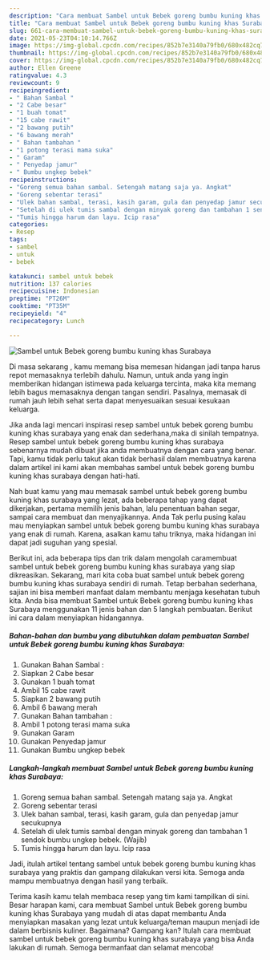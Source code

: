 ```yaml
---
description: "Cara membuat Sambel untuk Bebek goreng bumbu kuning khas Surabaya yang nikmat Untuk Jualan"
title: "Cara membuat Sambel untuk Bebek goreng bumbu kuning khas Surabaya yang nikmat Untuk Jualan"
slug: 661-cara-membuat-sambel-untuk-bebek-goreng-bumbu-kuning-khas-surabaya-yang-nikmat-untuk-jualan
date: 2021-05-23T04:10:14.766Z
image: https://img-global.cpcdn.com/recipes/852b7e3140a79fb0/680x482cq70/sambel-untuk-bebek-goreng-bumbu-kuning-khas-surabaya-foto-resep-utama.jpg
thumbnail: https://img-global.cpcdn.com/recipes/852b7e3140a79fb0/680x482cq70/sambel-untuk-bebek-goreng-bumbu-kuning-khas-surabaya-foto-resep-utama.jpg
cover: https://img-global.cpcdn.com/recipes/852b7e3140a79fb0/680x482cq70/sambel-untuk-bebek-goreng-bumbu-kuning-khas-surabaya-foto-resep-utama.jpg
author: Ellen Greene
ratingvalue: 4.3
reviewcount: 9
recipeingredient:
- " Bahan Sambal "
- "2 Cabe besar"
- "1 buah tomat"
- "15 cabe rawit"
- "2 bawang putih"
- "6 bawang merah"
- " Bahan tambahan "
- "1 potong terasi mama suka"
- " Garam"
- " Penyedap jamur"
- " Bumbu ungkep bebek"
recipeinstructions:
- "Goreng semua bahan sambal. Setengah matang saja ya. Angkat"
- "Goreng sebentar terasi"
- "Ulek bahan sambal, terasi, kasih garam, gula dan penyedap jamur secukupnya"
- "Setelah di ulek tumis sambal dengan minyak goreng dan tambahan 1 sendok bumbu ungkep bebek. (Wajib)"
- "Tumis hingga harum dan layu. Icip rasa"
categories:
- Resep
tags:
- sambel
- untuk
- bebek

katakunci: sambel untuk bebek 
nutrition: 137 calories
recipecuisine: Indonesian
preptime: "PT26M"
cooktime: "PT35M"
recipeyield: "4"
recipecategory: Lunch

---
```



![Sambel untuk Bebek goreng bumbu kuning khas Surabaya](https://img-global.cpcdn.com/recipes/852b7e3140a79fb0/680x482cq70/sambel-untuk-bebek-goreng-bumbu-kuning-khas-surabaya-foto-resep-utama.jpg)

Di masa  sekarang , kamu memang bisa memesan hidangan jadi tanpa harus repot memasaknya terlebih dahulu. Namun, untuk anda yang ingin memberikan hidangan istimewa pada keluarga tercinta, maka kita memang lebih bagus memasaknya dengan tangan sendiri. Pasalnya, memasak di rumah jauh lebih sehat serta dapat menyesuaikan sesuai kesukaan keluarga.

Jika anda lagi mencari inspirasi resep sambel untuk bebek goreng bumbu kuning khas surabaya yang enak dan sederhana,maka di sinilah tempatnya. Resep sambel untuk bebek goreng bumbu kuning khas surabaya  sebenarnya mudah dibuat jika anda membuatnya dengan cara yang benar. Tapi, kamu tidak perlu takut akan tidak berhasil dalam membuatnya 
karena dalam artikel ini kami akan membahas sambel untuk bebek goreng bumbu kuning khas surabaya dengan hati-hati.  



Nah buat kamu yang mau memasak sambel untuk bebek goreng bumbu kuning khas surabaya yang lezat, ada beberapa tahap yang dapat dikerjakan, pertama memilih jenis bahan, lalu penentuan bahan segar, sampai cara membuat dan menyajikannya. Anda Tak perlu pusing kalau mau menyiapkan sambel untuk bebek goreng bumbu kuning khas surabaya yang enak di rumah. Karena, asalkan kamu  tahu triknya, maka hidangan ini dapat jadi suguhan yang spesial.

Berikut ini, ada beberapa tips dan trik dalam mengolah caramembuat sambel untuk bebek goreng bumbu kuning khas surabaya yang siap dikreasikan. Sekarang, mari kita coba buat sambel untuk bebek goreng bumbu kuning khas surabaya sendiri di rumah. Tetap berbahan sederhana, sajian ini bisa memberi manfaat dalam membantu menjaga kesehatan tubuh kita. Anda bisa membuat Sambel untuk Bebek goreng bumbu kuning khas Surabaya menggunakan 11 jenis bahan dan 5 langkah pembuatan. Berikut ini cara dalam menyiapkan hidangannya.

<!--inarticleads1-->

##### Bahan-bahan dan bumbu yang dibutuhkan dalam pembuatan Sambel untuk Bebek goreng bumbu kuning khas Surabaya:

1. Gunakan  Bahan Sambal :
1. Siapkan 2 Cabe besar
1. Gunakan 1 buah tomat
1. Ambil 15 cabe rawit
1. Siapkan 2 bawang putih
1. Ambil 6 bawang merah
1. Gunakan  Bahan tambahan :
1. Ambil 1 potong terasi mama suka
1. Gunakan  Garam
1. Gunakan  Penyedap jamur
1. Gunakan  Bumbu ungkep bebek




<!--inarticleads2-->

##### Langkah-langkah membuat Sambel untuk Bebek goreng bumbu kuning khas Surabaya:

1. Goreng semua bahan sambal. Setengah matang saja ya. Angkat
1. Goreng sebentar terasi
1. Ulek bahan sambal, terasi, kasih garam, gula dan penyedap jamur secukupnya
1. Setelah di ulek tumis sambal dengan minyak goreng dan tambahan 1 sendok bumbu ungkep bebek. (Wajib)
1. Tumis hingga harum dan layu. Icip rasa




Jadi, itulah artikel tentang  sambel untuk bebek goreng bumbu kuning khas surabaya  yang praktis dan gampang dilakukan versi kita. Semoga anda mampu membuatnya dengan hasil yang terbaik. 

Terima kasih kamu telah membaca resep yang tim kami tampilkan di sini. Besar harapan kami, cara membuat  Sambel untuk Bebek goreng bumbu kuning khas Surabaya yang mudah di atas dapat membantu Anda menyiapkan masakan yang lezat untuk keluarga/teman maupun menjadi ide dalam berbisnis kuliner. Bagaimana? Gampang kan? Itulah cara membuat sambel untuk bebek goreng bumbu kuning khas surabaya yang bisa Anda lakukan di rumah. Semoga bermanfaat dan selamat mencoba!

